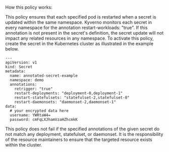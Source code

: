 How this policy works:

This policy ensures that each specified pod is restarted when a secret is updated within the same namespace. Kyverno monitors each secret in every namespace for the annotation restart-workloads: "true". If this annotation is not present in the secret's definition, the secret update will not impact any related resources in any namespace. To activate this policy, create the secret in the Kubernetes cluster as illustrated in the example below.

```
---
apiVersion: v1
kind: Secret
metadata:
  name: annotated-secret-example
  namespace: demo
  annotations:
    retrigger: "true"
    restart-deployments: "deployment-0,deployment-1"
    restart-statefulsets: "statefulset-2,statefulset-0" 
    restart-daemonsets: "daemonset-2,daemonset-1"
data:
  # your encrypted data here
  username: YWRtaW4=
  password: cmFqLXJhamVzaHZhcmkK
```
This policy does not fail if the specified annotations of the given secret do not match any deployment, statefulset, or daemonset. It is the responsibility of the resource maintainers to ensure that the targeted resource exists within the cluster.
